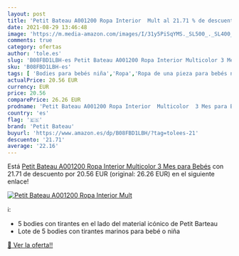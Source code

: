 ```yaml
---
layout: post
title: 'Petit Bateau A001200 Ropa Interior  Mult al 21.71 % de descuento'
date: 2021-08-29 13:46:48
image: 'https://m.media-amazon.com/images/I/31y5PiSqYMS._SL500_._SL400_.jpg'
comments: true
category: ofertas
author: 'tole.es'
slug: 'B08FBD1LBH-es Petit Bateau A001200 Ropa Interior Multicolor 3 Mes para...'
sku: 'B08FBD1LBH-es'
tags: [ 'Bodies para bebés niña','Ropa','Ropa de una pieza para bebés niña','Ropa para bebés','Ropa para bebés niña','bebés','petit bateau', ]
actualPrice: 20.56 EUR
currency: EUR
price: 20.56
comparePrice: 26.26 EUR
prodname: 'Petit Bateau A001200 Ropa Interior  Multicolor  3 Mes para Bebés'
country: 'es'
flag: '🇪🇸'
brand: 'Petit Bateau'
buyurl: 'https://www.amazon.es/dp/B08FBD1LBH/?tag=tolees-21'
descuento: '21.71'
average: '22.16'
---
```


Está [Petit Bateau A001200 Ropa Interior  Multicolor  3 Mes para Bebés](https://www.amazon.es/dp/B08FBD1LBH/?tag=tolees-21) con 21.71 de descuento por 20.56 EUR (original: 26.26 EUR) en el siguiente enlace!

[![Petit Bateau A001200 Ropa Interior  Mult](https://m.media-amazon.com/images/I/31y5PiSqYMS._SL500_._SL400_.jpg)](https://www.amazon.es/dp/B08FBD1LBH/?tag=tolees-21)

ℹ️:

- 5 bodies con tirantes en el lado del material icónico de Petit Barteau
- Lote de 5 bodies con tirantes marinos para bebé o niña

[🛒 Ver la oferta!!](https://www.amazon.es/dp/B08FBD1LBH/?tag=tolees-21)
